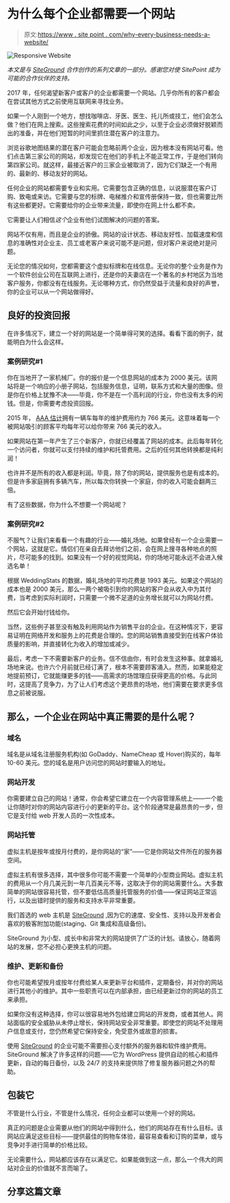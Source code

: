 # 为什么每个企业都需要一个网站

> 原文:[https://www . site point . com/why-every-business-needs-a-website/](https://www.sitepoint.com/why-every-business-needs-a-website/)

![Responsive Website](../Images/ef9d0ca62321b5ac2e0f09a3433bdc6c.png)

*本文是与 [SiteGround](https://www.siteground.com/go/every-business) 合作创作的系列文章的一部分。感谢您对使 SitePoint 成为可能的合作伙伴的支持。*

2017 年，任何渴望新客户或客户的企业都需要一个网站。几乎你所有的客户都会在尝试其他方式之前使用互联网来寻找业务。

如果一个人刚到一个地方，想找咖啡店、牙医、医生、托儿所或技工，他们会怎么做？他们在网上搜索。这些搜索花费的时间如此之少，以至于企业必须做好脱颖而出的准备，并在他们短暂的时间里抓住潜在客户的注意力。

浏览谷歌地图结果的潜在客户可能会忽略前两个企业，因为根本没有网站可看。他们点击第三家公司的网站，却发现它在他们的手机上不能正常工作，于是他们转向第四家公司。就这样，最接近客户的三家企业被取消了，因为它们缺乏一个有用的、最新的、移动友好的网站。

任何企业的网站都需要专业和实用。它需要包含正确的信息，以说服潜在客户订购、致电或来访。它需要与您的标牌、电梯推介和宣传册保持一致，但也需要比所有这些都更好。它需要给你的企业带来流量，即使你在网上什么都不卖。

它需要让人们相信*这个*企业有他们试图解决的问题的答案。

网站不仅有用，而且是企业的骄傲。网站的设计状态、移动友好性、加载速度和信息的准确性对企业主、员工或老客户来说可能不是问题，但对客户来说绝对是问题。

无论您的情况如何，您都需要这个虚拟标牌和在线信息。无论你的整个业务是作为一个软件创业公司在互联网上进行，还是你的夫妻店在一个著名的乡村地区为当地客户服务，你都没有在线服务。无论哪种方式，你仍然受益于流量和良好的声誉，你的企业可以从一个网站做得好。

## 良好的投资回报

在许多情况下，建立一个好的网站是一个简单得可笑的选择。看看下面的例子，就能明白为什么会这样。

### 案例研究#1

你在当地开了一家机械厂。你的报价是一个信息网站的成本为 2000 美元。该网站将是一个响应的小册子网站，包括服务信息，证明，联系方式和大量的图像。但是你在价格上犹豫不决——毕竟，你不是在一个高利润的行业，你也没有太多的闲钱。但是，你需要考虑投资回报。

2015 年， [AAA 估计](http://newsroom.aaa.com/2015/04/annual-cost-operate-vehicle-falls-8698-finds-aaa-archive/)拥有一辆车每年的维护费用约为 766 美元。这意味着每一个被网站吸引的顾客平均每年可以给你带来 766 美元的收入。

如果网站在第一年产生了三个新客户，你就已经覆盖了网站的成本。此后每年转化一个访问者，你就可以支付持续的维护和托管费用。之后的任何其他转换都是纯利润！

也许并不是所有的收入都是利润。毕竟，除了你的网站，提供服务也是有成本的。但是许多家庭拥有多辆汽车，所以每次你转换一个家庭，你的收入可能会翻两三倍。

有了这些数据，你为什么不想要一个网站呢？

### 案例研究#2

不服气？让我们来看看一个有趣的行业——婚礼场地。如果曾经有一个企业需要一个网站，这就是它。情侣们在亲自去拜访他们之前，会在网上搜寻各种地点的照片，尽可能多的找到。如果没有一个好的视觉网站，你的场地可能永远不会进入候选名单！

根据 WeddingStats 的数据，婚礼场地的平均花费是 1993 美元。如果这个网站的成本也是 2000 美元，那么一两个被吸引到你的网站的客户会从收入中为其付费，当考虑到实际利润时，只需要一个微不足道的业务增长就可以为网站付费。

然后它会开始付钱给你。

当然，这些例子甚至没有触及利用网站作为销售平台的企业。在这种情况下，更容易证明在网络开发和服务上的花费是合理的。您的网站销售直接受到在线客户体验质量的影响，并直接转化为收入的增加或减少。

最后，考虑一下不需要新客户的业务。信不信由你，有时会发生这种事。就拿婚礼场地来说。也许六个月前就已经订满了，根本不需要顾客涌入。然而，如果能稳定地提前预订，它就能赚更多的钱——高需求的场馆理应获得更高的价格。与此同时，这提高了竞争力，为了让人们考虑这个更昂贵的场地，他们需要在要求更多信息之前被说服。

## 那么，一个企业在网站中真正需要的是什么呢？

### 域名

域名是从域名注册服务机构(如 GoDaddy、NameCheap 或 Hover)购买的，每年 10-60 美元。您的域名是用户访问您的网站时要输入的地址。

### 网站开发

你需要建立自己的网站！通常，你会希望它建立在一个内容管理系统上——一个能让你随时对你的网站内容进行小的更新的平台。这个阶段通常是最昂贵的一步，但它是支付给 web 开发人员的一次性成本。

### 网站托管

虚拟主机是按年或按月付费的，是你网站的“家”——它是你网站文件所在的服务器空间。

虚拟主机有很多选择，其中很多你可能不需要一个简单的小型商业网站。虚拟主机的费用从一个月几美元到一年几百美元不等，这取决于你的网站需要什么。大多数简单的网站很容易托管，但不要低估高质量托管服务的价值——保证网站正常运行，以及出错时提供的服务和支持水平非常重要。

我们首选的 web 主机是 [SiteGround](https://www.siteground.com/go/every-business) ,因为它的速度、安全性、支持以及开发者会喜欢的极客附加功能(staging、Git 集成和高级备份)。

SiteGround 为小型、成长中和非常大的网站提供了广泛的计划。请放心，随着网站的发展，您不必担心更换主机的问题。

### 维护、更新和备份

你也可能希望按月或按年付费给某人来更新平台和插件，定期备份，并对你的网站进行其他小的维护。其中一些职责可以在内部承担，由已经更新过你的网站的员工来承担。

如果你没有这种选择，你可以很容易地外包给建立网站的开发商，或者其他人。网站面临的安全威胁从未停止增长，保持网站安全非常重要。即使您的网站不处理用户信息或支付，您仍然希望它保持安全，免受意外或故意的损害。

使用 [SiteGround](https://www.siteground.com/go/every-business) 的企业可能不需要担心支付额外的服务器和软件维护费用。SiteGround 解决了许多这样的问题——它为 WordPress 提供自动的核心和插件更新，自动的每日备份，以及 24/7 的支持来提供除了修复服务器问题之外的帮助。

## 包装它

不管是什么行业，不管是什么情况，任何企业都可以使用一个好的网站。

真正的问题是企业需要从他们的网站中得到什么，他们的网站存在有什么目标。该网站应满足这些目标——提供最佳的购物车体验，最容易查看和订购的菜单，或与竞争对手进行简单的价格比较。

无论需要什么，网站都应该存在以满足它。如果能做到这一点，那么一个伟大的网站对企业的价值就不言而喻了。

## 分享这篇文章